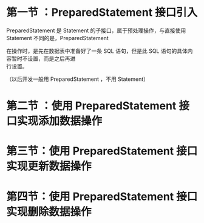 # 第一节 ：PreparedStatement  接口引入

PreparedStatement 是 Statement 的子接口，属于预处理操作，与直接使用 Statement 不同的是，PreparedStatement

在操作时，是先在数据表中准备好了一条 SQL 语句，但是此 SQL 语句的具体内容暂时不设置，而是之后再进  
行设置。

（以后开发一般用 PreparedStatement ，不用 Statement）

# 第二节 ：使用 PreparedStatement  接口实现添加数据操作

# 第三节：使用 PreparedStatement  接口实现更新数据操作

# 第四节：使用 PreparedStatement  接口实现删除数据操作



